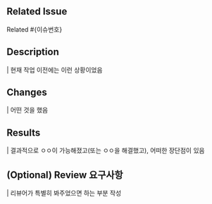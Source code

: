 ## Related Issue
Related #{이슈번호}

## Description
| 현재 작업 이전에는 이런 상황이었음

## Changes
| 어떤 것을 했음

## Results
| 결과적으로 ㅇㅇ이 가능해졌고(또는 ㅇㅇ을 해결했고), 어떠한 장단점이 있음

## (Optional) Review 요구사항
| 리뷰어가 특별히 봐주었으면 하는 부분 작성